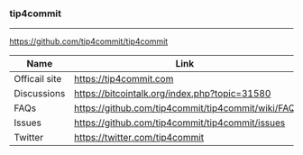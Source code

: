 ### tip4commit
---
https://github.com/tip4commit/tip4commit

Name | Link
----|----|
Officail site | https://tip4commit.com
Discussions | https://bitcointalk.org/index.php?topic=31580
FAQs | https://github.com/tip4commit/tip4commit/wiki/FAQ
Issues | https://github.com/tip4commit/tip4commit/issues
Twitter | https://twitter.com/tip4commit


```
```

```
```

```
```


